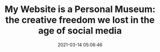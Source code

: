 ---
date: 2021-03-14 05:06:46
link:
  source: pocket
  source_url: https://getpocket.com
  text: "My Website is a Personal Museum: the creative freedom we lost in the age of social media"
  url: https://bikobatanari.neocities.org/posts/2020/personal-museum.html
source: pocket
syndicated:
- type: pocket
  url: https://bikobatanari.neocities.org/posts/2020/personal-museum.html
- type: mastodon
  url: https://mastodon.technology/users/roytang/statuses/105886448316460032
- type: twitter
  url: https://twitter.com/roytang/statuses/1370967004509732865/
title: "My Website is a Personal Museum: the creative freedom we lost in the age of social media"
---